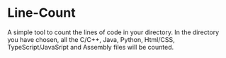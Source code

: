 # Line-Count
A simple tool to count the lines of code in your directory.
In the directory you have chosen, all the C/C++, Java, Python,  Html/CSS, 
TypeScript/JavaSript and Assembly files will be counted.
